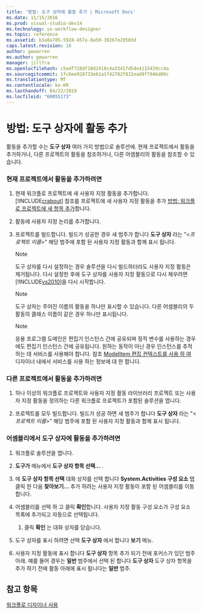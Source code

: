 ```yaml
---
title: '방법: 도구 상자에 활동 추가 | Microsoft Docs'
ms.date: 11/15/2016
ms.prod: visual-studio-dev14
ms.technology: vs-workflow-designer
ms.topic: reference
ms.assetid: b3a8a785-5928-457a-8a50-30267e29503d
caps.latest.revision: 16
author: gewarren
ms.author: gewarren
manager: jillfra
ms.openlocfilehash: c5edf728df10d2418c4a3341fd54e4115439cc4a
ms.sourcegitcommit: 1fc6ee928733e61a1f42782f832ead9f7946d00c
ms.translationtype: MT
ms.contentlocale: ko-KR
ms.lasthandoff: 04/22/2019
ms.locfileid: "60055173"
---
```

# <a name="how-to-add-activities-to-the-toolbox"></a>방법: 도구 상자에 활동 추가
활동을 추가할 수는 **도구 상자** 여러 가지 방법으로 솔루션에. 현재 프로젝트에서 활동을 추가하거나, 다른 프로젝트의 활동을 참조하거나, 다른 어셈블리의 활동을 참조할 수 있습니다.  
  
### <a name="to-add-an-activity-from-within-your-current-project"></a>현재 프로젝트에서 활동을 추가하려면  
  
1. 현재 워크플로 프로젝트에 새 사용자 지정 활동을 추가합니다. [!INCLUDE[crabout](../includes/crabout-md.md)] 참조를 프로젝트에 새 사용자 지정 활동을 추가 [방법: 워크플로 프로젝트에 새 항목 추가](../workflow-designer/how-to-add-a-new-item-to-a-workflow-project.md)합니다.  
  
2. 활동에 사용자 지정 논리를 추가합니다.  
  
3. 프로젝트를 빌드합니다. 빌드가 성공한 경우 새 범주가 합니다 **도구 상자** 라는 "\<*프로젝트 이름*>" 해당 범주에 포함 된 사용자 지정 활동과 함께 표시 됩니다.  
  
    > [!NOTE]
    >  도구 상자를 다시 설정하는 경우 솔루션을 다시 빌드하더라도 사용자 지정 활동은 제거됩니다. 다시 설정한 후에 도구 상자를 사용자 지정 활동으로 다시 채우려면 [!INCLUDE[vs2010](../includes/vs2010-md.md)]을 다시 시작합니다.  
  
    > [!NOTE]
    >  도구 상자는 주어진 이름의 활동을 하나만 표시할 수 있습니다. 다른 어셈블리의 두 활동의 클래스 이름이 같은 경우 하나만 표시됩니다.  
  
    > [!NOTE]
    >  응용 프로그램 도메인은 편집기 인스턴스 간에 공유되며 정적 변수를 사용하는 경우에도 편집기 인스턴스 간에 공유됩니다. 원하는 동작이 아닌 경우 인스턴스를 추적하는 데 서비스를 사용해야 합니다. 참조 [ModelItem 편집 컨텍스트를 사용 하 여](http://msdn.microsoft.com/library/7f9f1ea5-0147-4079-8eca-be94f00d3aa1) 디자이너 내에서 서비스를 사용 하는 정보에 대 한 합니다.  
  
### <a name="to-add-an-activity-from-within-a-different-project"></a>다른 프로젝트에서 활동을 추가하려면  
  
1. 하나 이상의 워크플로 프로젝트와 사용자 지정 활동 라이브러리 프로젝트 또는 사용자 지정 활동을 정의하는 다른 워크플로 프로젝트가 포함된 솔루션을 엽니다.  
  
2. 프로젝트를 모두 빌드합니다. 빌드가 성공 하면 새 범주가 합니다 **도구 상자** 라는 "\<*프로젝트 이름*>" 해당 범주에 포함 된 사용자 지정 활동과 함께 표시 됩니다.  
  
### <a name="to-add-an-activity-to-the-toolbox-from-an-assembly"></a>어셈블리에서 도구 상자에 활동을 추가하려면  
  
1. 워크플로 솔루션을 엽니다.  
  
2. **도구가** 메뉴에서 **도구 상자 항목 선택...** .  
  
3. 에 **도구 상자 항목 선택** 대화 상자를 선택 합니다 **System.Activities 구성 요소** 탭 클릭 한 다음 **찾아보기...** 추가 하려는 사용자 지정 활동이 포함 된 어셈블리를 이동 합니다.  
  
4. 어셈블리를 선택 하 고 클릭 **확인**합니다. 사용자 지정 활동 구성 요소가 구성 요소 목록에 추가되고 자동으로 선택됩니다.  
  
    1. 클릭 **확인** 는 대화 상자를 닫습니다.  
  
5. 도구 상자를 표시 하려면 선택 **도구 상자** 에서 합니다 **보기** 메뉴.  
  
6. 사용자 지정 활동에 표시 합니다 **도구 상자** 항목 추가 되기 전에 포커스가 있던 범주 아래. 예를 들어 경우는 **일반** 범주에서 선택 된 합니다 **도구 상자** 도구 상자 항목을 추가 하기 전에 활동 아래에 표시 됩니다는 **일반** 범주.  
  
## <a name="see-also"></a>참고 항목  
 [워크플로 디자이너 사용](../workflow-designer/using-the-workflow-designer.md)